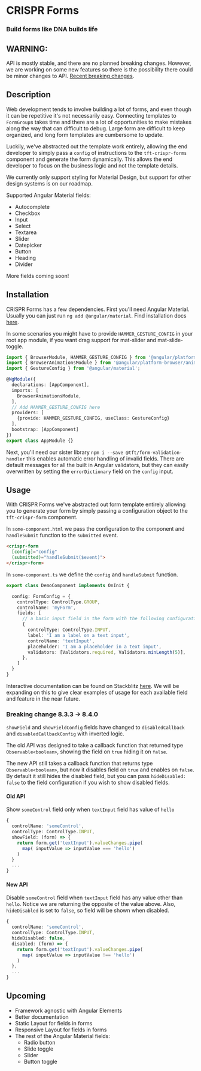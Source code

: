 # CRISPR Forms

### Build forms like DNA builds life

## WARNING:

API is mostly stable, and there are no planned breaking changes. However, we are working on some new features so there is the possibility there could be minor changes to API. [Recent breaking changes](#breaking-changes).

## Description

Web development tends to involve building a lot of forms, and even though it can be repetitive it's not necessarily easy. Connecting templates to `FormGroup`s takes time and there are a lot of opportunities  to make mistakes along the way that can difficult to debug. Large form are difficult to keep organized, and long form templates are cumbersome to update.

Luckily, we've abstracted out the template work entirely, allowing the end developer to simply pass a `config` of instructions to the `tft-crispr-forms` component and generate the form dynamically. This allows the end developer to focus on the business logic and not the template details.

We currently only support styling for Material Design, but support for other design systems is on our roadmap.

Supported Angular Material fields:
 - Autocomplete
 - Checkbox
 - Input
 - Select
 - Textarea
 - Slider
 - Datepicker
 - Button
 - Heading
 - Divider

More fields coming soon!

## Installation

CRISPR Forms has a few dependencies. First you'll need Angular Material. Usually you can just run `ng add @angular/material`. Find installation docs [here](https://material.angular.io/guide/getting-started).

In some scenarios you might have to provide `HAMMER_GESTURE_CONFIG` in your root app module, if you want drag support for mat-slider and mat-slide-toggle.

```typescript
import { BrowserModule, HAMMER_GESTURE_CONFIG } from '@angular/platform-browser';
import { BrowserAnimationsModule } from '@angular/platform-browser/animations';
import { GestureConfig } from '@angular/material';

@NgModule({
  declarations: [AppComponent],
  imports: [
    BrowserAnimationsModule,
  ],
  // Add HAMMER_GESTURE_CONFIG here
  providers: [
    {provide: HAMMER_GESTURE_CONFIG, useClass: GestureConfig}
  ],
  bootstrap: [AppComponent]
})
export class AppModule {}
```
Next, you'll need our sister library `npm i --save @tft/form-validation-handler` this enables automatic error handling of invalid fields. There are default messages for all the built in Angular validators, but they can easily overwritten by setting the `errorDictionary` field on the `config` input.

## Usage

With CRISPR Forms we've abstracted out form template entirely allowing you to generate your form by simply passing a configuration object to the `tft-crispr-form` component.

In `some-component.html` we pass the configuration to the component and `handleSubmit` function to the `submitted` event.

```html
<crispr-form
  [config]="config"
  (submitted)="handleSubmit($event)">
</crispr-form>
```
In `some-component.ts` we define the `config` and `handleSubmit` function.

```ts
export class DemoComponent implements OnInit {

  config: FormConfig = {
    controlType: ControlType.GROUP,
    controlName: 'myForm',
    fields: [
      // a basic input field in the form with the following configuration
      {
        controlType: ControlType.INPUT,
        label: 'I am a label on a text input',
        controlName: 'textInput',
        placeholder: 'I am a placeholder in a text input',
        validators: [Validators.required, Validators.minLength(5)],
      },
    ]
  }
}
```
Interactive documentation can be found on Stackblitz [here](https://stackblitz.com/github/nayfin/tft-documentation). We will be expanding on this to give clear examples of usage for each available field and feature in the near future.


### <a name="breaking-changes"></a> Breaking change 8.3.3 -> 8.4.0

`showField` and `showFieldConfig` fields have changed to `disabledCallback` and   `disabledCallbackConfig` with inverted logic.

The old API was designed to take a callback function that returned type  `Observable<boolean>`, showing the field on `true` hiding it on `false`.

The new API still takes a callback function that returns type  `Observable<boolean>`, but now it disables field on `true` and enables on `false`. By default it still hides the disabled field, but you can pass `hideDisabled: false` to the field configuration if you wish to show disabled fields.

#### Old API
Show `someControl` field only when `textInput` field has value of `hello`
```typescript
{
  controlName: 'someControl',
  controlType: ControlType.INPUT,
  showField: (form) => {
    return form.get('textInput').valueChanges.pipe(
      map( inputValue => inputValue === 'hello')
    )
  }
  ...
}
```
#### New API
 Disable `someControl` field when `textInput` field has any value other than `hello`. Notice we are returning the opposite of the value above. Also, `hideDisabled` is set to `false`, so field will be shown when disabled.
```typescript
{
  controlName: 'someControl',
  controlType: ControlType.INPUT,
  hideDisabled: false,
  disabled: (form) => {
    return form.get('textInput').valueChanges.pipe(
      map( inputValue => inputValue !== 'hello')
    )
  },
  ...
}
```

## Upcoming

- Framework agnostic with Angular Elements
- Better documentation
- Static Layout for fields in forms
- Responsive Layout for fields in forms
- The rest of the Angular Material fields:
  - Radio button
  - Slide toggle
  - Slider
  - Button toggle

